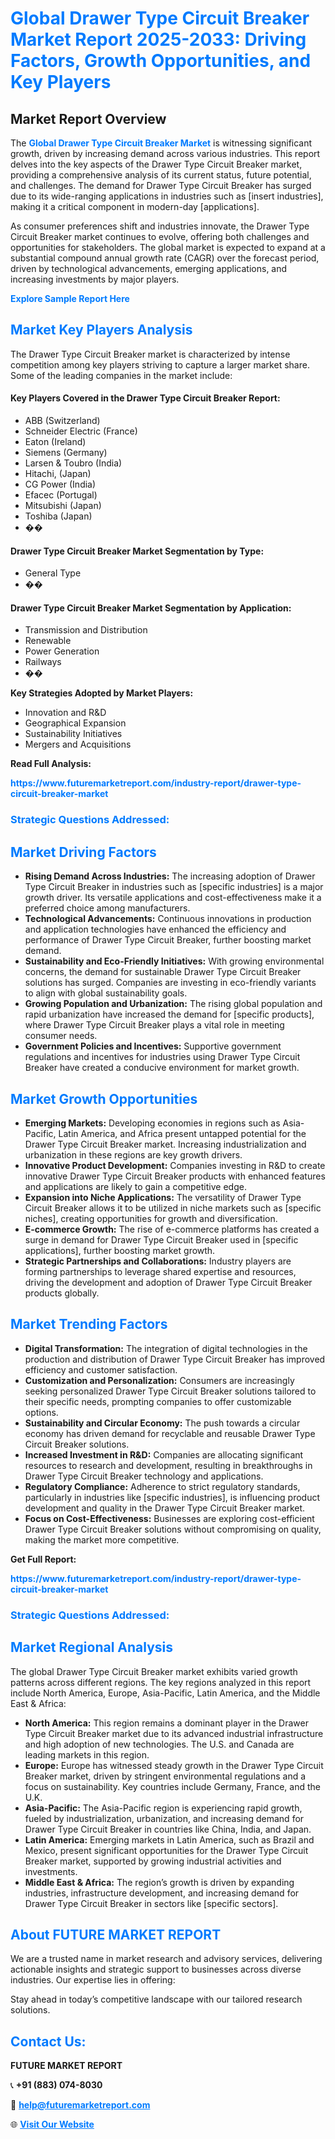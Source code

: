 <h1 style="color: #007BFF;">Global Drawer Type Circuit Breaker Market Report 2025-2033: Driving Factors, Growth Opportunities, and Key Players</h1>

<section id="overview">
<h2>Market Report Overview</h2>
<p>The <a href="https://www.futuremarketreport.com/industry-report/drawer-type-circuit-breaker-market" style="color: #007BFF; text-decoration: none;"><strong>Global Drawer Type Circuit Breaker Market</strong></a> is witnessing significant growth, driven by increasing demand across various industries. This report delves into the key aspects of the Drawer Type Circuit Breaker market, providing a comprehensive analysis of its current status, future potential, and challenges. The demand for Drawer Type Circuit Breaker has surged due to its wide-ranging applications in industries such as [insert industries], making it a critical component in modern-day [applications].</p>
<p>As consumer preferences shift and industries innovate, the Drawer Type Circuit Breaker market continues to evolve, offering both challenges and opportunities for stakeholders. The global market is expected to expand at a substantial compound annual growth rate (CAGR) over the forecast period, driven by technological advancements, emerging applications, and increasing investments by major players.</p>
</section>

<section id="overview">
<p><a href="https://www.futuremarketreport.com/request-sample/reportId=113598" style="color: #007BFF; text-decoration: none;"><strong>Explore Sample Report Here</strong></a></p>
</section>

<section id="key-players">
<h2 style="color: #007BFF;">Market Key Players Analysis</h2>
<p>The Drawer Type Circuit Breaker market is characterized by intense competition among key players striving to capture a larger market share. Some of the leading companies in the market include:</p>
<h4>Key Players Covered in the Drawer Type Circuit Breaker Report:</h4>
<ul><li>ABB (Switzerland)</li><li>Schneider Electric (France)</li><li>Eaton (Ireland)</li><li>Siemens (Germany)</li><li>Larsen &amp; Toubro (India)</li><li>Hitachi, (Japan)</li><li>CG Power (India)</li><li>Efacec (Portugal)</li><li>Mitsubishi (Japan)</li><li>Toshiba (Japan)</li><li>��</li></ul>
<h4>Drawer Type Circuit Breaker Market Segmentation by Type:</h4>
<ul><li>General Type</li><li>��</li></ul>

<h4>Drawer Type Circuit Breaker Market Segmentation by Application:</h4>
<ul><li>Transmission and Distribution</li><li>Renewable</li><li>Power Generation</li><li>Railways</li><li>��</li></ul>
<p><strong>Key Strategies Adopted by Market Players:</strong></p>
<ul>
<li>Innovation and R&D</li>
<li>Geographical Expansion</li>
<li>Sustainability Initiatives</li>
<li>Mergers and Acquisitions</li>
</ul>
</section>

<section>
<p><strong>Read Full Analysis: </strong></p><a href="https://www.futuremarketreport.com/industry-report/drawer-type-circuit-breaker-market" style="color: #007BFF; text-decoration: none;"><strong>https://www.futuremarketreport.com/industry-report/drawer-type-circuit-breaker-market</strong></a>
<h3 style="color: #007BFF;">Strategic Questions Addressed:</h3>
</section>

<section id="driving-factors">
<h2 style="color: #007BFF;">Market Driving Factors</h2>
<ul>
<li><strong>Rising Demand Across Industries:</strong> The increasing adoption of Drawer Type Circuit Breaker in industries such as [specific industries] is a major growth driver. Its versatile applications and cost-effectiveness make it a preferred choice among manufacturers.</li>
<li><strong>Technological Advancements:</strong> Continuous innovations in production and application technologies have enhanced the efficiency and performance of Drawer Type Circuit Breaker, further boosting market demand.</li>
<li><strong>Sustainability and Eco-Friendly Initiatives:</strong> With growing environmental concerns, the demand for sustainable Drawer Type Circuit Breaker solutions has surged. Companies are investing in eco-friendly variants to align with global sustainability goals.</li>
<li><strong>Growing Population and Urbanization:</strong> The rising global population and rapid urbanization have increased the demand for [specific products], where Drawer Type Circuit Breaker plays a vital role in meeting consumer needs.</li>
<li><strong>Government Policies and Incentives:</strong> Supportive government regulations and incentives for industries using Drawer Type Circuit Breaker have created a conducive environment for market growth.</li>
</ul>
</section>

<section id="growth-opportunities">
<h2 style="color: #007BFF;">Market Growth Opportunities</h2>
<ul>
<li><strong>Emerging Markets:</strong> Developing economies in regions such as Asia-Pacific, Latin America, and Africa present untapped potential for the Drawer Type Circuit Breaker market. Increasing industrialization and urbanization in these regions are key growth drivers.</li>
<li><strong>Innovative Product Development:</strong> Companies investing in R&D to create innovative Drawer Type Circuit Breaker products with enhanced features and applications are likely to gain a competitive edge.</li>
<li><strong>Expansion into Niche Applications:</strong> The versatility of Drawer Type Circuit Breaker allows it to be utilized in niche markets such as [specific niches], creating opportunities for growth and diversification.</li>
<li><strong>E-commerce Growth:</strong> The rise of e-commerce platforms has created a surge in demand for Drawer Type Circuit Breaker used in [specific applications], further boosting market growth.</li>
<li><strong>Strategic Partnerships and Collaborations:</strong> Industry players are forming partnerships to leverage shared expertise and resources, driving the development and adoption of Drawer Type Circuit Breaker products globally.</li>
</ul>
</section>

<section id="trending-factors">
<h2 style="color: #007BFF;">Market Trending Factors</h2>
<ul>
<li><strong>Digital Transformation:</strong> The integration of digital technologies in the production and distribution of Drawer Type Circuit Breaker has improved efficiency and customer satisfaction.</li>
<li><strong>Customization and Personalization:</strong> Consumers are increasingly seeking personalized Drawer Type Circuit Breaker solutions tailored to their specific needs, prompting companies to offer customizable options.</li>
<li><strong>Sustainability and Circular Economy:</strong> The push towards a circular economy has driven demand for recyclable and reusable Drawer Type Circuit Breaker solutions.</li>
<li><strong>Increased Investment in R&D:</strong> Companies are allocating significant resources to research and development, resulting in breakthroughs in Drawer Type Circuit Breaker technology and applications.</li>
<li><strong>Regulatory Compliance:</strong> Adherence to strict regulatory standards, particularly in industries like [specific industries], is influencing product development and quality in the Drawer Type Circuit Breaker market.</li>
<li><strong>Focus on Cost-Effectiveness:</strong> Businesses are exploring cost-efficient Drawer Type Circuit Breaker solutions without compromising on quality, making the market more competitive.</li>
</ul>
</section>

<section>
<p><strong>Get Full Report: </strong></p><a href="https://www.futuremarketreport.com/industry-report/drawer-type-circuit-breaker-market" style="color: #007BFF; text-decoration: none;"><strong>https://www.futuremarketreport.com/industry-report/drawer-type-circuit-breaker-market</strong></a>
<h3 style="color: #007BFF;">Strategic Questions Addressed:</h3>
</section>


<section id="regional-analysis">
<h2 style="color: #007BFF;">Market Regional Analysis</h2>
<p>The global Drawer Type Circuit Breaker market exhibits varied growth patterns across different regions. The key regions analyzed in this report include North America, Europe, Asia-Pacific, Latin America, and the Middle East & Africa:</p>
<ul>
<li><strong>North America:</strong> This region remains a dominant player in the Drawer Type Circuit Breaker market due to its advanced industrial infrastructure and high adoption of new technologies. The U.S. and Canada are leading markets in this region.</li>
<li><strong>Europe:</strong> Europe has witnessed steady growth in the Drawer Type Circuit Breaker market, driven by stringent environmental regulations and a focus on sustainability. Key countries include Germany, France, and the U.K.</li>
<li><strong>Asia-Pacific:</strong> The Asia-Pacific region is experiencing rapid growth, fueled by industrialization, urbanization, and increasing demand for Drawer Type Circuit Breaker in countries like China, India, and Japan.</li>
<li><strong>Latin America:</strong> Emerging markets in Latin America, such as Brazil and Mexico, present significant opportunities for the Drawer Type Circuit Breaker market, supported by growing industrial activities and investments.</li>
<li><strong>Middle East & Africa:</strong> The region’s growth is driven by expanding industries, infrastructure development, and increasing demand for Drawer Type Circuit Breaker in sectors like [specific sectors].</li>
</ul>
</section>

<footer>
<h2 style="color: #007BFF;">About FUTURE MARKET REPORT</h2>
<p>We are a trusted name in market research and advisory services, delivering actionable insights and strategic support to businesses across diverse industries. Our expertise lies in offering:</p>

<p>Stay ahead in today’s competitive landscape with our tailored research solutions.</p>

<h2 style="color: #007BFF;">Contact Us:</h2>
<p><strong>FUTURE MARKET REPORT</strong></p>
<p>📞 <strong>+91 (883) 074-8030</strong></p>
<p>📧 <strong><a href="mailto:help@futuremarketreport.com" style="color: #007BFF;">help@futuremarketreport.com</a></strong></p>
<p>🌐 <strong><a href="https://www.futuremarketreport.com/" style="color: #007BFF;">Visit Our Website</a></strong></p>
</footer>
